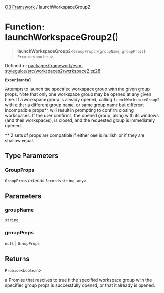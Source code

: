 [O3 Framework](../API.md) / launchWorkspaceGroup2

# Function: launchWorkspaceGroup2()

> **launchWorkspaceGroup2**\<`GroupProps`\>(`groupName`, `groupProps`): `Promise`\<`boolean`\>

Defined in: [packages/framework/esm-styleguide/src/workspaces2/workspace2.ts:28](https://github.com/openmrs/openmrs-esm-core/blob/main/packages/framework/esm-styleguide/src/workspaces2/workspace2.ts#L28)

**`Experimental`**

Attempts to launch the specified workspace group with the given group props. Note that only one workspace group
may be opened at any given time. If a workspace group is already opened, calling `launchWorkspaceGroup2` with
either a different group name, or same group name but different incompatible props**, will result in prompting to
confirm closing workspaces. If the user confirms, the opened group, along with its windows (and their workspaces), is closed, and
the requested group is immediately opened.

** 2 sets of props are compatible if either one is nullish, or if they are shallow equal.

## Type Parameters

### GroupProps

`GroupProps` *extends* `Record`\<`string`, `any`\>

## Parameters

### groupName

`string`

### groupProps

`null` | `GroupProps`

## Returns

`Promise`\<`boolean`\>

a Promise that resolves to true if the specified workspace group with the specified group props
 is successfully opened, or that it already is opened.
